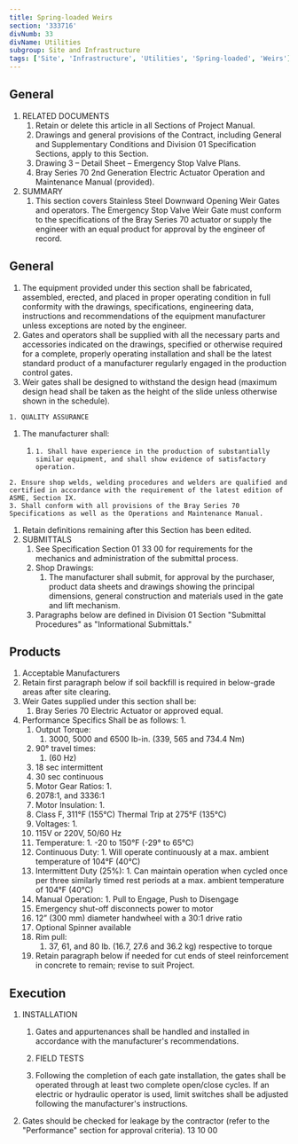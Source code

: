 ```yaml
---
title: Spring-loaded Weirs
section: '333716'
divNumb: 33
divName: Utilities
subgroup: Site and Infrastructure
tags: ['Site', 'Infrastructure', 'Utilities', 'Spring-loaded', 'Weirs']
---
```


## General

1. RELATED DOCUMENTS
   1. Retain or delete this article in all Sections of Project Manual.
   1. Drawings and general provisions of the Contract, including General and Supplementary Conditions and Division 01 Specification Sections, apply to this Section.
   1. Drawing 3 – Detail Sheet – Emergency Stop Valve Plans.
   1. Bray Series 70 2nd Generation Electric Actuator Operation and Maintenance Manual (provided). 
1. SUMMARY
   1. This section covers Stainless Steel Downward Opening Weir Gates and operators. The Emergency Stop Valve Weir Gate must conform to the specifications of the Bray Series 70 actuator or supply the engineer with an equal product for approval by the engineer of record. 

## General

   1. The equipment provided under this section shall be fabricated, assembled, erected, and placed in proper operating condition in full conformity with the drawings, specifications, engineering data, instructions and recommendations of the equipment manufacturer unless exceptions are noted by the engineer.
   1. Gates and operators shall be supplied with all the necessary parts and accessories indicated on the drawings, specified or otherwise required for a complete, properly operating installation and shall be the latest standard product of a manufacturer regularly engaged in the production control gates.
   1. Weir gates shall be designed to withstand the design head (maximum design head shall be taken as the height of the slide unless otherwise shown in the schedule).

	1. QUALITY ASSURANCE
   1. The manufacturer shall:
         1. 	1. Shall have experience in the production of substantially similar equipment, and shall show evidence of satisfactory operation. 
	2. Ensure shop welds, welding procedures and welders are qualified and certified in accordance with the requirement of the latest edition of ASME, Section IX.
	3. Shall conform with all provisions of the Bray Series 70 Specifications as well as the Operations and Maintenance Manual.
   1. Retain definitions remaining after this Section has been edited.
1. SUBMITTALS
   1. See Specification Section 01 33 00 for requirements for the mechanics and administration of the submittal process.
   1. Shop Drawings:
      1. The manufacturer shall submit, for approval by the purchaser, product data sheets and drawings showing the principal dimensions, general construction and materials used in the gate and lift mechanism.
   1. Paragraphs below are defined in Division 01 Section "Submittal Procedures" as "Informational Submittals."

## Products

   1. Acceptable Manufacturers
   1. Retain first paragraph below if soil backfill is required in below-grade areas after site clearing.
   1. Weir Gates supplied under this section shall be:
      1. Bray Series 70 Electric Actuator or approved equal.
2. Performance Specifics Shall be as follows:
      1. 
   1. Output Torque:
      1. 3000, 5000 and 6500 lb-in. (339, 565 and 734.4 Nm) 
    1. 90° travel times:
       1. (60 Hz) 
    1. 18 sec intermittent 
    1. 30 sec continuous 
   1. Motor Gear Ratios:
      1. 
    1. 2078:1, and 3336:1 
   1. Motor Insulation:
      1. 
    1. Class F, 311°F (155°C) Thermal Trip at 275°F (135°C) 
   1. Voltages:
      1. 
    1. 115V or 220V, 50/60 Hz 
   1. Temperature:
      1. 
 -20 to 150°F (-29° to 65°C) 
   1. Continuous Duty:
      1. 
 Will operate continuously at a max. ambient temperature of 104°F (40°C) 
   1. Intermittent Duty (25%):
      1. 
 Can maintain operation when cycled once per three similarly timed rest periods at a max. ambient temperature of 104°F (40°C) 
   1. Manual Operation:
      1. 
 Pull to Engage, Push to Disengage 
    1. Emergency shut-off disconnects power to motor 
    1. 12” (300 mm) diameter handwheel with a 30:1 drive ratio 
    1. Optional Spinner available 
    1. Rim pull:
       1. 37, 61, and 80 lb. (16.7, 27.6 and 36.2 kg) respective to torque
   1. Retain paragraph below if needed for cut ends of steel reinforcement in concrete to remain; revise to suit Project.

## Execution

1. INSTALLATION
   1. Gates and appurtenances shall be handled and installed in accordance with the manufacturer's recommendations.

	1. FIELD TESTS
   1. Following the completion of each gate installation, the gates shall be operated through at least two complete open/close cycles. If an electric or hydraulic operator is used, limit switches shall be adjusted following the manufacturer's instructions.
2. Gates should be checked for leakage by the contractor (refer to the "Performance" section for approval criteria).
13 10 00

